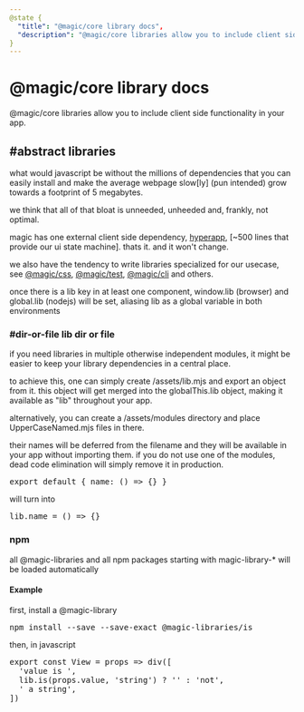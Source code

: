 ```yaml
---
@state {
  "title": "@magic/core library docs",
  "description": "@magic/core libraries allow you to include client side functionality in your app."
}
---
```


# @magic/core library docs

@magic/core libraries allow you to include client side functionality in your app.

## #abstract libraries

what would javascript be without the millions of dependencies
that you can easily install and make the average webpage
slow[ly] (pun intended) grow towards a footprint of 5 megabytes.

we think that all of that bloat is unneeded, unheeded and, frankly, not optimal.

magic has one external client side dependency,
[hyperapp](https://github.com/jorgebucharan/hyperapp),
 [~500 lines that provide our ui state machine]. thats it. and it won't change.

we also have the tendency to write libraries specialized for our usecase, see
[@magic/css](https://github.com/magic/css),
 [@magic/test](https://github.com/magic/test),
 [@magic/cli](https://github.com/magic/cli)
and others.

once there is a lib key in at least one component,
window.lib (browser) and global.lib (nodejs) will be set,
aliasing lib as a global variable in both environments

### #dir-or-file lib dir or file

if you need libraries in multiple otherwise independent modules,
it might be easier to keep your library dependencies in a central place.

to achieve this, one can simply create /assets/lib.mjs and export an object from it.
this object will get merged into the globalThis.lib object,
making it available as "lib" throughout your app.

alternatively, you can create a /assets/modules directory
and place UpperCaseNamed.mjs files in there.

their names will be deferred from the filename
and they will be available in your app without importing them.
if you do not use one of the modules,
dead code elimination will simply remove it in production.

<Pre>export default { name: () => {} }</Pre>

will turn into

<Pre>lib.name = () => {}</Pre>

### npm

all @magic-libraries and all npm packages starting with magic-library-* will be loaded automatically

#### Example

first, install a @magic-library

<Pre>
npm install --save --save-exact @magic-libraries/is
</Pre>

then, in javascript

<Pre>
export const View = props => div([
  'value is ',
  lib.is(props.value, 'string') ? '' : 'not',
  ' a string',
])
</Pre>

<LibraryList></LibraryList>
